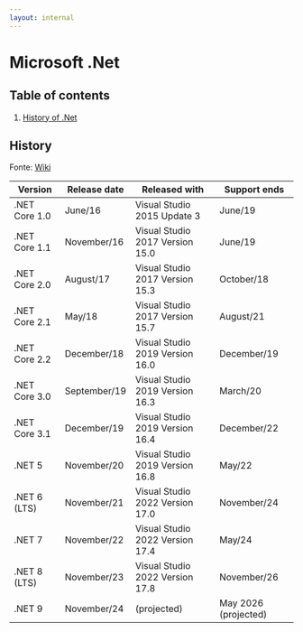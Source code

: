 ```yaml
---
layout: internal
---
```


# Microsoft .Net

## Table of contents

1. [History of .Net](#history)

## History

Fonte: [Wiki](https://en.wikipedia.org/wiki/.NET)

| Version | Release date | Released with | Support ends |
| ----- | ----- | ----- | ----- |
| .NET Core 1.0 | June/16 | Visual Studio 2015 Update 3 | June/19 |
| .NET Core 1.1 | November/16 | Visual Studio 2017 Version 15.0 | June/19 |
| .NET Core 2.0 | August/17 | Visual Studio 2017 Version 15.3 | October/18 |
| .NET Core 2.1 | May/18 | Visual Studio 2017 Version 15.7 | August/21 |
| .NET Core 2.2 | December/18 | Visual Studio 2019 Version 16.0 | December/19 |
| .NET Core 3.0 | September/19 | Visual Studio 2019 Version 16.3 | March/20 |
| .NET Core 3.1 | December/19 | Visual Studio 2019 Version 16.4 | December/22 |
| .NET 5 | November/20 | Visual Studio 2019 Version 16.8 | May/22 |
| .NET 6 (LTS) | November/21 | Visual Studio 2022 Version 17.0 | November/24 |
| .NET 7 | November/22 | Visual Studio 2022 Version 17.4 | May/24 |
| .NET 8 (LTS) | November/23 | Visual Studio 2022 Version 17.8 | November/26 |
| .NET 9 | November/24 | (projected) |May 2026 (projected) |
